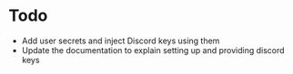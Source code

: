 # Todo

- Add user secrets and inject Discord keys using them
- Update the documentation to explain setting up and providing discord keys
